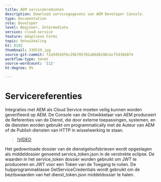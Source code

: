 ```yaml
---
title: AEM servicekredieten
description: Download servicegegevens van AEM Developer Console.
type: Documentation
role: Developer
level: Beginner, Intermediate
version: cloud-service
feature: Adaptieve Forms
topic: Ontwikkeling
kt: 8192
thumbnail: 330519.jpg
source-git-commit: f2a94910fbc29b705f82a66d8248cbcf54366874
workflow-type: tm+mt
source-wordcount: '112'
ht-degree: 0%

---
```



# Servicereferenties

Integraties met AEM als Cloud Service moeten veilig kunnen worden geverifieerd op AEM. De Console van de Ontwikkelaar van AEM produceert de Referenties van de Dienst, die door externe toepassingen, systemen, en de diensten worden gebruikt om programmatically met de Auteur van AEM of de Publish diensten van HTTP in wisselwerking te staan.

>[!VIDEO](https://video.tv.adobe.com/v/330519/?quality=12&learn=on)

Het gedownloade dossier van de dienstgeloofsbrieven wordt opgeslagen als middeldossier genoemd service_token.json in de verstrekte eclipse. De waarden in het service_token dossier worden gebruikt om JWT te produceren en JWT voor een Token van de Toegang te ruilen. De hulpprogrammaklasse GetServiceCredentials wordt gebruikt om de bezitswaarden van het dienst_token.json middeldossier te halen.
